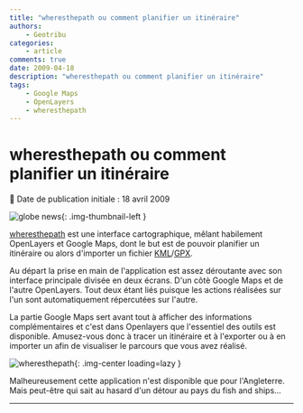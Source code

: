 ```yaml
---
title: "wheresthepath ou comment planifier un itinéraire"
authors:
    - Geotribu
categories:
    - article
comments: true
date: 2009-04-18
description: "wheresthepath ou comment planifier un itinéraire"
tags:
    - Google Maps
    - OpenLayers
    - wheresthepath
---
```


# wheresthepath ou comment planifier un itinéraire

:calendar: Date de publication initiale : 18 avril 2009

![globe news](https://cdn.geotribu.fr/img/internal/icons-rdp-news/world.png){: .img-thumbnail-left }

[wheresthepath](http://wheresthepath.googlepages.com/wheresthepath.htm) est une interface cartographique, mêlant habilement OpenLayers et Google Maps, dont le but est de pouvoir planifier un itinéraire ou alors d'importer un fichier [KML](https://fr.wikipedia.org/wiki/Keyhole_Markup_Language)/[GPX](https://fr.wikipedia.org/wiki/GPX_(format_de_fichier)).

Au départ la prise en main de l'application est assez déroutante avec son interface principale divisée en deux écrans. D'un côtè Google Maps et de l'autre OpenLayers. Tout deux étant liés puisque les actions réalisées sur l'un sont automatiquement répercutées sur l'autre.

La partie Google Maps sert avant tout à afficher des informations complémentaires et c'est dans Openlayers que l'essentiel des outils est disponible. Amusez-vous donc à tracer un itinéraire et à l'exporter ou à en importer un afin de visualiser le parcours que vous avez réalisé.

![wheresthepath](https://cdn.geotribu.fr/img/articles-blog-rdp/articles/2009/whereisthepath.png "wheresthepath"){: .img-center loading=lazy }

Malheureusement cette application n'est disponible que pour l'Angleterre. Mais peut-être qui sait au hasard d'un détour au pays du fish and ships...

----

<!-- geotribu:authors-block -->
